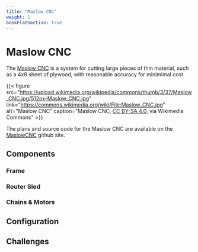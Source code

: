```yaml
---
title: "Maslow CNC"
weight: 1
bookFlatSection: true
---
```


# Maslow CNC

The [Maslow CNC](https://www.maslowcnc.com/) is a system for cutting large pieces of thin material, such as a 4x8 sheet of plywood, with reasonable accuracy for minimimal cost. 

{{< figure src="https://upload.wikimedia.org/wikipedia/commons/thumb/3/37/Maslow_CNC.jpg/512px-Maslow_CNC.jpg" link="https://commons.wikimedia.org/wiki/File:Maslow_CNC.jpg" alt="Maslow CNC" caption="Maslow CNC, [CC BY-SA 4.0](https://creativecommons.org/licenses/by-sa/4.0), via Wikimedia Commons" >}}

The plans and source code for the Maslow CNC are available on the [MaslowCNC](https://github.com/MaslowCNC) github site.

## Components

### Frame

### Router Sled

### Chains & Motors

## Configuration



## Challenges